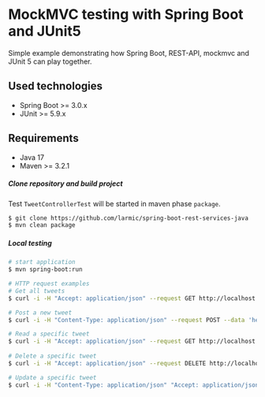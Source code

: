 # MockMVC testing with Spring Boot and JUnit5

Simple example demonstrating how Spring Boot, REST-API, mockmvc and JUnit 5 can play together.

## Used technologies

* Spring Boot >= 3.0.x
* JUnit >= 5.9.x

## Requirements

* Java 17
* Maven >= 3.2.1 

##### Clone repository and build project

Test ```TweetControllerTest``` will be started in maven phase ```package```.

```sh
$ git clone https://github.com/larmic/spring-boot-rest-services-java
$ mvn clean package
```

##### Local testing

```sh
# start application
$ mvn spring-boot:run

# HTTP request examples
# Get all tweets
$ curl -i -H "Accept: application/json" --request GET http://localhost:8080/

# Post a new tweet
$ curl -i -H "Content-Type: application/json" --request POST --data 'hello, this is a tweet!' http://localhost:8080/

# Read a specific tweet     
$ curl -i -H "Accept: application/json" --request GET http://localhost:8080/{tweet-id}      
 
# Delete a specific tweet
$ curl -i -H "Accept: application/json" --request DELETE http://localhost:8080/{tweet-id}

# Update a specific tweet    
$ curl -i -H "Content-Type: application/json" "Accept: application/json" --request PUT --data 'hello, this is a changed tweet!' http://localhost:8080/{tweet-id}        
```
